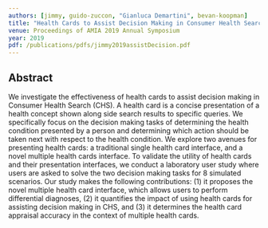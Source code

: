 ```yaml
---
authors: [jimmy, guido-zuccon, "Gianluca Demartini", bevan-koopman]
title: "Health Cards to Assist Decision Making in Consumer Health Search"
venue: Proceedings of AMIA 2019 Annual Symposium
year: 2019
pdf: /publications/pdfs/jimmy2019assistDecision.pdf
---
```


## Abstract

We investigate the effectiveness of health cards to assist decision making in Consumer Health Search (CHS). A health card is a concise presentation of a health concept shown along side search results to specific queries. We specifically focus on the decision making tasks of determining the health condition presented by a person and determining which action should be taken next with respect to the health condition. We explore two avenues for presenting health cards: a traditional single health card interface, and a novel multiple health cards interface. To validate the utility of health cards and their presentation interfaces, we conduct a laboratory user study where users are asked to solve the two decision making tasks for 8 simulated scenarios. Our study makes the following contributions: (1) it proposes the novel multiple health card interface, which allows users to perform differential diagnoses, (2) it quantifies the impact of using health cards for assisting decision making in CHS, and (3) it determines the health card appraisal accuracy in the context of multiple health cards.
